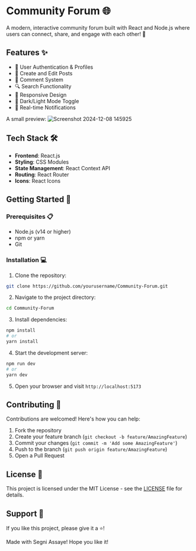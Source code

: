 # Community Forum 🌐

A modern, interactive community forum built with React and Node.js where users can connect, share, and engage with each other! 💬

## Features ✨

- 👥 User Authentication & Profiles
- 📝 Create and Edit Posts
- 💭 Comment System
- 🔍 Search Functionality
- 📱 Responsive Design
- 🌙 Dark/Light Mode Toggle
- 🔔 Real-time Notifications

A small preview:
![Screenshot 2024-12-08 145925](https://github.com/user-attachments/assets/63b3fb60-48a1-40c1-b241-6607f7afd540)

## Tech Stack 🛠️

- **Frontend**: React.js
- **Styling**: CSS Modules
- **State Management**: React Context API
- **Routing**: React Router
- **Icons**: React Icons

## Getting Started 🚀

### Prerequisites 📋

- Node.js (v14 or higher)
- npm or yarn
- Git

### Installation 💻

1. Clone the repository:
```bash
git clone https://github.com/yourusername/Community-Forum.git
```

2. Navigate to the project directory:
```bash
cd Community-Forum
```

3. Install dependencies:
```bash
npm install
# or
yarn install
```

4. Start the development server:
```bash
npm run dev
# or
yarn dev
```

5. Open your browser and visit `http://localhost:5173`

## Contributing 🤝

Contributions are welcomed! Here's how you can help:

1. Fork the repository
2. Create your feature branch (`git checkout -b feature/AmazingFeature`)
3. Commit your changes (`git commit -m 'Add some AmazingFeature'`)
4. Push to the branch (`git push origin feature/AmazingFeature`)
5. Open a Pull Request

## License 📄

This project is licensed under the MIT License - see the [LICENSE](LICENSE) file for details.

## Support 💪

If you like this project, please give it a ⭐️!

Made with Segni Assaye! Hope you like it!
